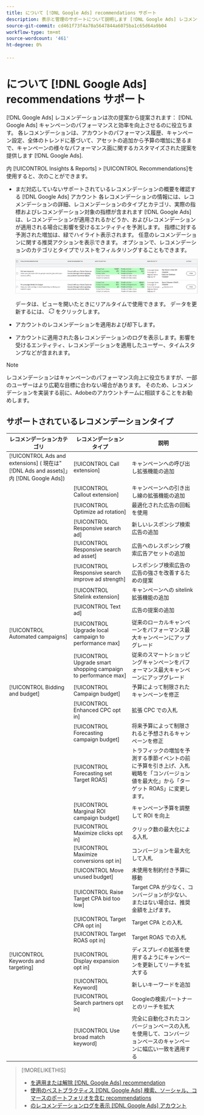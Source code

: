 ```yaml
---
title: について [!DNL Google Ads] recommendations サポート
description: 表示と管理のサポートについて説明します [!DNL Google Ads] レコメンデーション。
source-git-commit: cd461f73f4a70a5647844a6075ba1c65d64a9b04
workflow-type: tm+mt
source-wordcount: '461'
ht-degree: 0%

---
```


# について [!DNL Google Ads] recommendations サポート

[!DNL Google Ads] レコメンデーションは次の提案から提案されます： [!DNL Google Ads] キャンペーンのパフォーマンスと効率を向上させるのに役立ちます。 各レコメンデーションは、アカウントのパフォーマンス履歴、キャンペーン設定、全体のトレンドに基づいて、アセットの追加から予算の増加に至るまで、キャンペーンの様々なパフォーマンス面に関するカスタマイズされた提案を提供します [!DNL Google Ads].

内 [!UICONTROL Insights & Reports] > [!UICONTROL Recommendations]を使用すると、次のことができます。

* まだ対応していないサポートされているレコメンデーションの概要を確認する [!DNL Google Ads] アカウント 各レコメンデーションの情報には、レコメンデーションの詳細、レコメンデーションのタイプとカテゴリ、実際の指標およびレコメンデーション対象の指標が含まれます [!DNL Google Ads] は、レコメンデーションが適用されるかどうか、およびレコメンデーションが適用される場合に影響を受けるエンティティを予測します。 指標に対する予測された増加は、緑でハイライト表示されます。 任意のレコメンデーションに関する推奨アクションを表示できます。 オプションで、レコメンデーションのカテゴリとタイプでリストをフィルタリングすることもできます。

   ![Recommendations UI](/help/search-social-commerce/assets/recommendations-ui.png "Recommendations UI")

   データは、ビューを開いたときにリアルタイムで使用できます。 データを更新するには、 ![更新](/help/search-social-commerce/assets/refresh.png "更新") をクリックします。

* アカウントのレコメンデーションを適用および却下します。

* アカウントに適用された各レコメンデーションのログを表示します。影響を受けるエンティティ、レコメンデーションを適用したユーザー、タイムスタンプなどが含まれます。

>[!NOTE]
>
>レコメンデーションはキャンペーンのパフォーマンス向上に役立ちますが、一部のユーザーはより広範な目標に合わない場合があります。 そのため、レコメンデーションを実装する前に、Adobeのアカウントチームに相談することをお勧めします。

## サポートされているレコメンデーションタイプ

| レコメンデーションカテゴリ | レコメンデーションタイプ | 説明 |
| --- | --- | --- |
| [!UICONTROL Ads and extensions] ( 現在は&quot;[!DNL Ads and assets]」内 [!DNL Google Ads]) | [!UICONTROL Call extension] | キャンペーンへの呼び出し拡張機能の追加 |
|  | [!UICONTROL Callout extension] | キャンペーンへの引き出し線の拡張機能の追加 |
|  | [!UICONTROL Optimize ad rotation] | 最適化された広告の回転を使用 |
|  | [!UICONTROL Responsive search ad] | 新しいレスポンシブ検索広告の追加 |
|  | [!UICONTROL Responsive search ad asset] | 広告へのレスポンシブ検索広告アセットの追加 |
|  | [!UICONTROL Responsive search improve ad strength] | レスポンシブ検索広告の広告の強さを改善するための提案 |
|  | [!UICONTROL Sitelink extension] | キャンペーンへの sitelink 拡張機能の追加 |
|  | [!UICONTROL Text ad] | 広告の提案の追加 |
| [!UICONTROL Automated campaigns] | [!UICONTROL Upgrade local campaign to performance max] | 従来のローカルキャンペーンをパフォーマンス最大キャンペーンにアップグレード |
|  | [!UICONTROL Upgrade smart shopping campaign to performance max] | 従来のスマートショッピングキャンペーンをパフォーマンス最大キャンペーンにアップグレード |
| [!UICONTROL Bidding and budget] | [!UICONTROL Campaign budget] | 予算によって制限されたキャンペーンを修正 |
|  | [!UICONTROL Enhanced CPC opt in] | 拡張 CPC での入札 |
|  | [!UICONTROL Forecasting campaign budget] | 将来予算によって制限されると予想されるキャンペーンを修正 |
|  | [!UICONTROL Forecasting set Target ROAS] | トラフィックの増加を予測する季節イベントの前に予算を引き上げ、入札戦略を「コンバージョン値を最大化」から「ターゲット ROAS」に変更します。 |
|  | [!UICONTROL Marginal ROI campaign budget] | キャンペーン予算を調整して ROI を向上 |
|  | [!UICONTROL Maximize clicks opt in] | クリック数の最大化による入札 |
|  | [!UICONTROL Maximize conversions opt in] | コンバージョンを最大化して入札 |
|  | [!UICONTROL Move unused budget] | 未使用を制約付き予算に移動 |
|  | [!UICONTROL Raise Target CPA bid too low] | Target CPA が少なく、コンバージョンが少ない、またはない場合は、推奨金額を上げます。 |
|  | [!UICONTROL Target CPA opt in] | Target CPA との入札 |
|  | [!UICONTROL Target ROAS opt in] | Target ROAS での入札 |
| [!UICONTROL Keywords and targeting] | [!UICONTROL Display expansion opt in] | ディスプレイの拡張を使用するようにキャンペーンを更新してリーチを拡大する |
|  | [!UICONTROL Keyword] | 新しいキーワードを追加 |
|  | [!UICONTROL Search partners opt in] | Googleの検索パートナーとのリーチを拡大 |
|  | [!UICONTROL Use broad match keyword] | 完全に自動化されたコンバージョンベースの入札を使用して、コンバージョンベースのキャンペーンに幅広い一致を適用する |

>[!MORELIKETHIS]
>
>* [を適用または解除 [!DNL Google Ads] recommendation](google-recommendation-apply-dismiss.md)
>* [使用のベストプラクティス [!DNL Google Ads] 検索、ソーシャル、コマースのポートフォリオを含む recommendations](google-recommendation-best-practices.md)
>* [のレコメンデーションログを表示 [!DNL Google Ads] アカウント](google-recommendation-view-log.md)

